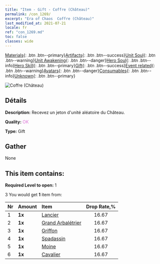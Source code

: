 ```yaml
---
title: "Item - Gift - Coffre (Château)"
permalink: /con_1269/
excerpt: "Era of Chaos  Coffre (Château)"
last_modified_at: 2021-07-21
locale: fr
ref: "con_1269.md"
toc: false
classes: wide
---
```

 [Materials](/ItemsFR/){: .btn .btn--primary}[Artifacts](/ItemsFR/Artifacts/){: .btn .btn--success}[Unit Soul](/ItemsFR/UnitSoul/){: .btn .btn--warning}[Unit Awakening](/ItemsFR/UnitAwakening/){: .btn .btn--danger}[Hero Soul](/ItemsFR/HeroSoul/){: .btn .btn--info}[Hero Skill](/ItemsFR/HeroSkill/){: .btn .btn--primary}[Gift](/ItemsFR/Gift/){: .btn .btn--success}[Event related](/ItemsFR/Events/){: .btn .btn--warning}[Avatars](/ItemsFR/Avatars/){: .btn .btn--danger}[Consumables](/ItemsFR/Consumables/){: .btn .btn--info}[Unknown](/ItemsFR/Unknown/){: .btn .btn--primary}

 ![Coffre (Château)](/images/t/i_904001.png)

## Détails
 **Description:** Recevez un jeton d'unité aléatoire du Château.

 **Quality:** <span style="color: #DA70D6">OK</span>

 **Type:** Gift

## Gather

  None

## This item contains:

 **Required Level to open:** 1

 3 You would get **1** item  from:

  | Nr | Amount |     Item    | Drop Rate,% |
  |:---|:-------|:------------|:---------:|
  | 1 |  **1x** | [Lancier](/ItemsFR/unt_190/) | 16.67 | 
  | 2 |  **1x** | [Grand Arbalétrier](/ItemsFR/unt_191/) | 16.67 | 
  | 3 |  **1x** | [Griffon](/ItemsFR/unt_192/) | 16.67 | 
  | 4 |  **1x** | [Spadassin](/ItemsFR/unt_193/) | 16.67 | 
  | 5 |  **1x** | [Moine](/ItemsFR/unt_194/) | 16.67 | 
  | 6 |  **1x** | [Cavalier ](/ItemsFR/unt_195/) | 16.67 | 
